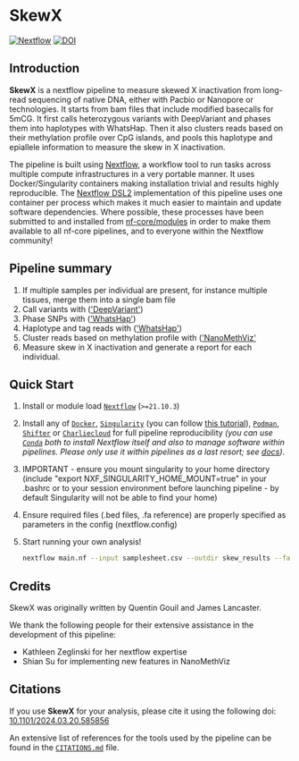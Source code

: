 # SkewX


  [![Nextflow](https://img.shields.io/badge/nextflow-%E2%89%A521.10.3-brightgreen.svg)](https://www.nextflow.io/)
  [![DOI]()](https://doi.org/10.1101/2024.03.20.585856)

## Introduction

**SkewX** is a nextflow pipeline to measure skewed X inactivation from long-read sequencing of native DNA, either with Pacbio or Nanopore or technologies.
It starts from bam files that include modified basecalls for 5mCG. It first calls heterozygous variants with DeepVariant and phases them into haplotypes with WhatsHap. Then it also clusters reads based on their methylation profile over CpG islands, and pools this haplotype and epiallele information to measure the skew in X inactivation.


The pipeline is built using [Nextflow](https://www.nextflow.io), a workflow tool to run tasks across multiple compute infrastructures in a very portable manner. It uses Docker/Singularity containers making installation trivial and results highly reproducible. The [Nextflow DSL2](https://www.nextflow.io/docs/latest/dsl2.html) implementation of this pipeline uses one container per process which makes it much easier to maintain and update software dependencies. Where possible, these processes have been submitted to and installed from [nf-core/modules](https://github.com/nf-core/modules) in order to make them available to all nf-core pipelines, and to everyone within the Nextflow community!

## Pipeline summary

<!-- Fill in short bullet-pointed list of the default steps in the pipeline -->

1. If multiple samples per individual are present, for instance multiple tissues, merge them into a single bam file
2. Call variants with (['DeepVariant'](https://github.com/google/deepvariant))
3. Phase SNPs with (['WhatsHap'](https://whatshap.readthedocs.io/en/latest/index.html))
4. Haplotype and tag reads with (['WhatsHap'](https://whatshap.readthedocs.io/en/latest/index.html))
5. Cluster reads based on methylation profile with (['NanoMethViz']((https://www.bioconductor.org/packages/release/bioc/html/NanoMethViz.html))
6. Measure skew in X inactivation and generate a report for each individual.

## Quick Start

1. Install or module load [`Nextflow`](https://www.nextflow.io/docs/latest/getstarted.html#installation) (`>=21.10.3`)

2. Install any of [`Docker`](https://docs.docker.com/engine/installation/), [`Singularity`](https://www.sylabs.io/guides/3.0/user-guide/) (you can follow [this tutorial](https://singularity-tutorial.github.io/01-installation/)), [`Podman`](https://podman.io/), [`Shifter`](https://nersc.gitlab.io/development/shifter/how-to-use/) or [`Charliecloud`](https://hpc.github.io/charliecloud/) for full pipeline reproducibility _(you can use [`Conda`](https://conda.io/miniconda.html) both to install Nextflow itself and also to manage software within pipelines. Please only use it within pipelines as a last resort; see [docs](https://nf-co.re/usage/configuration#basic-configuration-profiles))_.

3. IMPORTANT - ensure you mount singularity to your home directory (include "export NXF_SINGULARITY_HOME_MOUNT=true" in your .bashrc or to your session environment before launching pipeline - by default Singularity will not be able to find your home)

4. Ensure required files (.bed files, .fa reference) are properly specified as parameters in the config (nextflow.config)

5. Start running your own analysis!

   ```bash
   nextflow main.nf --input samplesheet.csv --outdir skew_results --fasta chm13v2.0.fa --cgi CGIs_CHM13v2_chrX.bed -profile singularity
   ```

<!-- TO DO: accept phased vcf to skip deepvariant, or accept haplotyped bam to skip deepvariant+whatshap? How to handle that without needing another samplesheet? I could provide haplotyped bams-->


## Credits

SkewX was originally written by Quentin Gouil and James Lancaster.

We thank the following people for their extensive assistance in the development of this pipeline:

- Kathleen Zeglinski for her nextflow expertise
- Shian Su for implementing new features in NanoMethViz

<!-- TODO nf-core: If applicable, make list of people who have also contributed -->



## Citations

<!-- TODO nf-core: Add citation for pipeline after first release. Uncomment lines below and update Zenodo doi and badge at the top of this file. -->
If you use  **SkewX** for your analysis, please cite it using the following doi: [10.1101/2024.03.20.585856](https://doi.org/10.1101/2024.03.20.585856)

<!-- TODO nf-core: Add bibliography of tools and data used in your pipeline -->

An extensive list of references for the tools used by the pipeline can be found in the [`CITATIONS.md`](CITATIONS.md) file.
